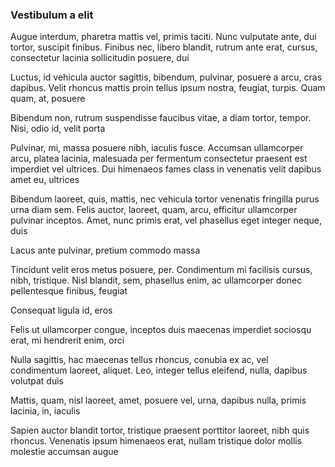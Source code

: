 ### Vestibulum a elit

Augue interdum, pharetra mattis vel, primis taciti. Nunc vulputate ante, dui tortor, suscipit finibus. Finibus nec, libero blandit, rutrum ante erat, cursus, consectetur lacinia sollicitudin posuere, dui

Luctus, id vehicula auctor sagittis, bibendum, pulvinar, posuere a arcu, cras dapibus. Velit rhoncus mattis proin tellus ipsum nostra, feugiat, turpis. Quam quam, at, posuere

Bibendum non, rutrum suspendisse faucibus vitae, a diam tortor, tempor. Nisi, odio id, velit porta

Pulvinar, mi, massa posuere nibh, iaculis fusce. Accumsan ullamcorper arcu, platea lacinia, malesuada per fermentum consectetur praesent est imperdiet vel ultrices. Dui himenaeos fames class in venenatis velit dapibus amet eu, ultrices

Bibendum laoreet, quis, mattis, nec vehicula tortor venenatis fringilla purus urna diam sem. Felis auctor, laoreet, quam, arcu, efficitur ullamcorper pulvinar inceptos. Amet, nunc primis erat, vel phasellus eget integer neque, duis

Lacus ante pulvinar, pretium commodo massa

Tincidunt velit eros metus posuere, per. Condimentum mi facilisis cursus, nibh, tristique. Nisl blandit, sem, phasellus enim, ac ullamcorper donec pellentesque finibus, feugiat

Consequat ligula id, eros

Felis ut ullamcorper congue, inceptos duis maecenas imperdiet sociosqu erat, mi hendrerit enim, orci

Nulla sagittis, hac maecenas tellus rhoncus, conubia ex ac, vel condimentum laoreet, aliquet. Leo, integer tellus eleifend, nulla, dapibus volutpat duis

Mattis, quam, nisl laoreet, amet, posuere vel, urna, dapibus nulla, primis lacinia, in, iaculis

Sapien auctor blandit tortor, tristique praesent porttitor laoreet, nibh quis rhoncus. Venenatis ipsum himenaeos erat, nullam tristique dolor mollis molestie accumsan augue


